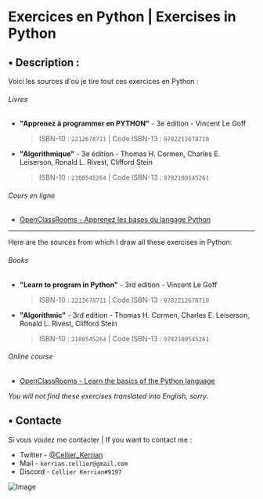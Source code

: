 # Exercices en Python | Exercises in Python

## • Description :

Voici les sources d'où je tire tout ces exercices en Python :
###### Livres
- __"Apprenez à programmer en PYTHON"__ - 3e édition - Vincent Le Goff
  > ISBN-10 : `2212678711` | Code ISBN-13 : `9782212678710`
- __"Algorithmique"__ - 3e édition - Thomas H. Cormen, Charles E. Leiserson, Ronald L. Rivest, Clifford Stein
  > ISBN-10 : `2100545264` | Code ISBN-13 : `9782100545261`

###### Cours en ligne
- [OpenClassRooms - Apprenez les bases du langage Python](https://openclassrooms.com/fr/courses/7168871-apprenez-les-bases-du-langage-python)

---

Here are the sources from which I draw all these exercises in Python:
###### Books
- __"Learn to program in Python"__ - 3rd edition - Vincent Le Goff
  > ISBN-10 : `2212678711` | Code ISBN-13 : `9782212678710`
- __"Algorithmic"__ - 3rd edition - Thomas H. Cormen, Charles E. Leiserson, Ronald L. Rivest, Clifford Stein
  > ISBN-10 : `2100545264` | Code ISBN-13 : `9782100545261`

###### Online course
- [OpenClassRooms - Learn the basics of the Python language](https://openclassrooms.com/en/courses/6902811-learn-python-basics)

*You will not find these exercises translated into English, sorry.*

## • Contacte

Si vous voulez me contacter | If you want to contact me :
- Twitter - [@Cellier_Kerrian](https://twitter.com/Cellier_Kerrian)
- Mail - `kerrian.cellier@gmail.com`
- Discord - `Cellier Kerrian#9197`

![Image](https://cdn.discordapp.com/attachments/922486147366662204/922486202844737606/banner.png)
